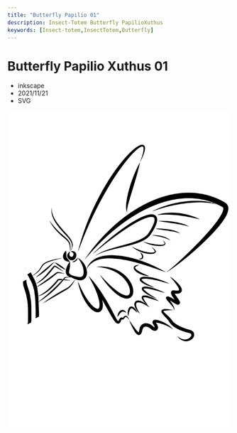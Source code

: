 ```yaml
---
title: "Butterfly Papilio 01"
description: Insect-Totem Butterfly PapilioXuthus
keywords: [Insect-totem,InsectTotem,Butterfly]
---
```


# Butterfly Papilio Xuthus 01

* inkscape
* 2021/11/21
* SVG

![Insect Totem](/img/svg/insect-totem-tw-butterfly_Papilio_xuthus_01.svg "insect-totem-insect-totem-tw-butterfly_Papilio_xuthus_01.svgtw-butterfly_Papilio_xuthus_01.svg")